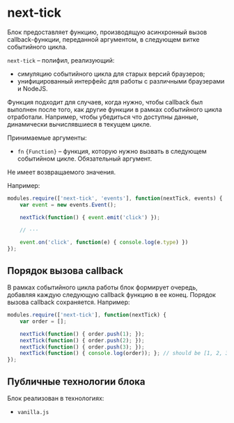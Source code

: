 # next-tick

Блок предоставляет функцию, производящую асинхронный вызов callback-функции, переданной аргументом, в следующем витке событийного цикла. 

`next-tick` – полифил, реализующий:

* симуляцию событийного цикла для старых версий браузеров;
* унифицированный интерфейс для работы с различными браузерами и NodeJS.

Функция подходит для случаев, когда нужно, чтобы callback был выполнен после того, как другие функции в рамках событийного цикла отработали. Например, чтобы убедиться что доступны данные, динамически вычислявшиеся в текущем цикле.

Принимаемые аргументы: 

* `fn` `{Function}` – функция, которую нужно вызвать в следующем событийном цикле. Обязательный аргумент.

Не имеет возвращаемого значения.

Например:

```js
modules.require(['next-tick', 'events'], function(nextTick, events) {
    var event = new events.Event();

    nextTick(function() { event.emit('click') }); 

    // ··· 

    event.on('click', function(e) { console.log(e.type) })
});
```


## Порядок вызова callback

В рамках событийного цикла работы блок формирует очередь, добавляя каждую следующую callback функцию в ее конец. Порядок вызова callback сохраняется. Например:

```js
modules.require(['next-tick'], function(nextTick) {
    var order = [];

    nextTick(function() { order.push(1); });
    nextTick(function() { order.push(2); });
    nextTick(function() { order.push(3); });
    nextTick(function() { console.log(order)); }; // should be [1, 2, 3]
});
```

## Публичные технологии блока

Блок реализован в технологиях:

* `vanilla.js`
